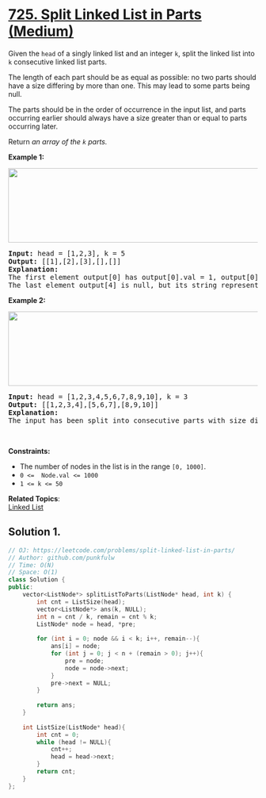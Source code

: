 # [725. Split Linked List in Parts (Medium)](https://leetcode.com/problems/split-linked-list-in-parts/)

<p>Given the <code>head</code> of a singly linked list and an integer <code>k</code>, split the linked list into <code>k</code> consecutive linked list parts.</p>

<p>The length of each part should be as equal as possible: no two parts should have a size differing by more than one. This may lead to some parts being null.</p>

<p>The parts should be in the order of occurrence in the input list, and parts occurring earlier should always have a size greater than or equal to parts occurring later.</p>

<p>Return <em>an array of the <code>k</code> parts.</em></p>

<p><strong>Example 1:</strong></p>
<img alt="" src="https://assets.leetcode.com/uploads/2021/06/13/split1-lc.jpg" style="width: 600px; height: 150px;">
<pre>
<strong>Input:</strong> head = [1,2,3], k = 5
<strong>Output:</strong> [[1],[2],[3],[],[]]
<strong>Explanation:</strong> 
The first element output[0] has output[0].val = 1, output[0].next = null.
The last element output[4] is null, but its string representation as a ListNode is [].
</pre>

<p><strong>Example 2:</strong></p>
<img alt="" src="https://assets.leetcode.com/uploads/2021/06/13/split2-lc.jpg" style="width: 600px; height: 150px;">
<pre>
<strong>Input:</strong> head = [1,2,3,4,5,6,7,8,9,10], k = 3
<strong>Output:</strong> [[1,2,3,4],[5,6,7],[8,9,10]]
<strong>Explanation:</strong> 
The input has been split into consecutive parts with size difference at most 1, and earlier parts are a larger size than the later parts.
</pre>



<p>&nbsp;</p>
<p><strong>Constraints:</strong></p>

<ul>
  <li>The number of nodes in the list is in the range <code>[0, 1000]</code>.</li>
  <li><code>0 &lt;=  Node.val &lt;= 1000</code></li>
  <li><code>1 &lt;= k &lt;= 50</code></li>
</ul>



**Related Topics**:  
[Linked List](https://leetcode.com/tag/linked-list/)


## Solution 1.

```cpp
// OJ: https://leetcode.com/problems/split-linked-list-in-parts/
// Author: github.com/punkfulw
// Time: O(N)
// Space: O(1)
class Solution {
public:
    vector<ListNode*> splitListToParts(ListNode* head, int k) {
        int cnt = ListSize(head);
        vector<ListNode*> ans(k, NULL);
        int n = cnt / k, remain = cnt % k;
        ListNode* node = head, *pre;
        
        for (int i = 0; node && i < k; i++, remain--){
            ans[i] = node;
            for (int j = 0; j < n + (remain > 0); j++){
                pre = node;
                node = node->next;
            }
            pre->next = NULL;
        }
        
        return ans;
    }
    
    int ListSize(ListNode* head){
        int cnt = 0;
        while (head != NULL){
            cnt++;
            head = head->next;
        }
        return cnt;
    }
};
```
